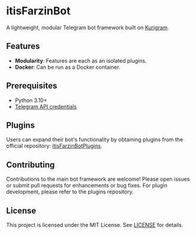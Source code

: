 # itisFarzinBot

A lightweight, modular Telegram bot framework built on [Kurigram](https://docs.kurigram.live/).

## Features

- **Modularity**: Features are each as an isolated plugins.
- **Docker**: Can be run as a Docker container.

## Prerequisites

- Python 3.10+
- [Telegram API credentials](https://my.telegram.org/apps)

## Plugins

Users can expand their bot's functionality by obtaining plugins from the official repository: [itisFarzinBotPlugins](https://github.com/6AMStuff/itisFarzinBotPlugins).

## Contributing

Contributions to the main bot framework are welcome! Please open issues or submit pull requests for enhancements or bug fixes. For plugin development, please refer to the plugins repository.

## License

This project is licensed under the MIT License. See [LICENSE](LICENSE) for details.
